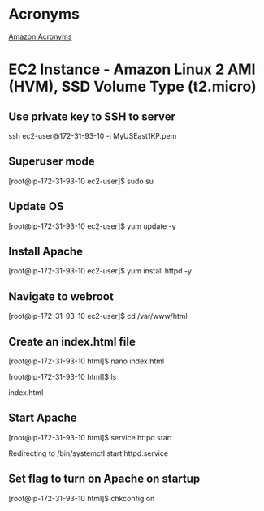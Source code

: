 # Acronyms
[Amazon Acronyms](https://geekflare.com/aws-related-acronyms/)

# EC2 Instance - Amazon Linux 2 AMI (HVM), SSD Volume Type (t2.micro)
## Use private key to SSH to server
ssh ec2-user@172-31-93-10 -i MyUSEast1KP.pem 
## Superuser mode
[root@ip-172-31-93-10 ec2-user]$ sudo su
## Update OS
[root@ip-172-31-93-10 ec2-user]$ yum update -y  
## Install Apache                                                                                                           
[root@ip-172-31-93-10 ec2-user]$ yum install httpd -y
## Navigate to webroot
[root@ip-172-31-93-10 ec2-user]$ cd /var/www/html
## Create an index.html file
[root@ip-172-31-93-10 html]$ nano index.html

[root@ip-172-31-93-10 html]$ ls

index.html
## Start Apache
[root@ip-172-31-93-10 html]$ service httpd start

Redirecting to /bin/systemctl start httpd.service
## Set flag to turn on Apache on startup
[root@ip-172-31-93-10 html]$ chkconfig on
